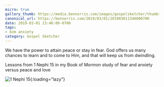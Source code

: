 ```yaml
---
micro: true
gallery_thumb: https://media.bennorris.com/images/gospelsketcher/thumbs/1-nephi-15.jpg
canonical_url: https://bennorris.com/2019/03/01/201903011346000700
date: 2019-03-01 13:46:00-0700
tags:
- bom anxiety
category: Gospel Sketcher
---
```


We have the power to attain peace or stay in fear. God offers us many chances to learn and to come to Him, and that will keep us from dwindling.

Lessons from 1 Nephi 15 in my Book of Mormon study of fear and anxiety versus peace and love

![1 Nephi 15](https://media.bennorris.com/images/gospelsketcher/bom-anxiety-study/1-nephi-15.jpg){:loading="lazy"}